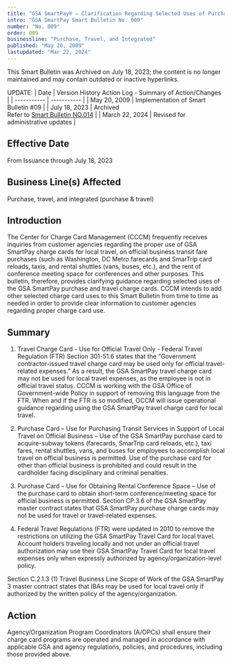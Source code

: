 ```yaml
---
title: "GSA SmartPay® – Clarification Regarding Selected Uses of Purchase and Travel Charge Cards"
intro: "GSA SmartPay Smart Bulletin No. 009"
number: "No. 009"
order: 009
businessline: "Purchase, Travel, and Integrated"
published: "May 20, 2009"
lastupdated: "Mar 22, 2024"
---
```


<div 
    class="usa-alert margin-y-2 usa-alert--warning"
    data-test="alert-container"
    >
    <div class="usa-alert__body">
    <p 
        class="usa-alert__text" 
    >
        This Smart Bulletin was Archived on July 18, 2023; the content is no longer maintained and may contain outdated or inactive hyperlinks.
    </p>
    </div>
</div>

UPDATE:
| Date | Version History Action Log - Summary of Action/Changes |
| ----------- | ----------- |
| May 20, 2009 | Implementation of Smart Bulletin #09 |
| July 18, 2023 | Archived </br> Refer to [Smart Bulletin NO.014](/guidance-and-audits/smart-bulletins/014/) |
| March 22, 2024 | Revised for administrative updates |

## Effective Date

From Issuance through July 18, 2023


## Business Line(s) Affected

Purchase, travel, and integrated (purchase & travel) 


## Introduction

The Center for Charge Card Management (CCCM) frequently receives inquiries from customer agencies regarding the proper use of GSA SmartPay charge cards for local travel, on official business transit fare purchases (such as Washington, DC Metro farecards and SmarTrip card reloads, taxis, and rental shuttles (vans, buses, etc.), and the rent of conference meeting space for conferences and other purposes. This bulletin, therefore, provides clarifying guidance regarding selected uses of the GSA SmartPay purchase and travel charge cards. CCCM intends to add other selected charge card uses to this Smart Bulletin from time to time as needed in order to provide clear information to customer agencies regarding proper charge card use. 


## Summary

1. Travel Charge Card - Use for Official Travel Only - Federal Travel Regulation (FTR) Section 301-51.6 states that the “Government contractor-issued travel charge card may be used only for official travel-related expenses.” As a result, the GSA SmartPay travel charge card may not be used for local travel expenses, as the employee is not in official travel status. CCCM is working with the GSA Office of Government-wide Policy in support of removing this language from the FTR. When and if the FTR is so modified, OCCM will issue operational guidance regarding using the GSA SmartPay travel charge card for local travel. 

2. Purchase Card – Use for Purchasing Transit Services in Support of Local Travel on Official Business – Use of the GSA SmartPay purchase card to acquire-subway tokens (farecards, SmarTrip card reloads, etc.), taxi fares, rental shuttles, vans, and buses for employees to accomplish local travel on official business is permitted. Use of the purchase card for other than official business is prohibited and could result in the cardholder facing disciplinary and criminal penalties.

3. Purchase Card – Use for Obtaining Rental Conference Space – Use of the purchase card to obtain short-term conference/meeting space for official business is permitted. Section CP.3.6 of the GSA SmartPay master contract states that GSA SmartPay purchase charge cards may not be used for travel or travel-related expenses.

4. Federal Travel Regulations (FTR) were updated in 2010 to remove the restrictions on utilizing the GSA SmartPay Travel Card for local travel. Account holders traveling locally and not under an official travel authorization may use their GSA SmartPay Travel Card for local travel expenses only when expressly authorized by agency/organization-level policy.

Section C.2.1.3 (1) Travel Business Line Scope of Work of the GSA SmartPay 3 master contract states that IBAs may be used for local travel only if authorized by the written policy of the agency/organization. 


## Action

Agency/Organization Program Coordinators (A/OPCs) shall ensure their charge card programs are operated and managed in accordance with applicable GSA and agency regulations, policies, and procedures, including those provided above.